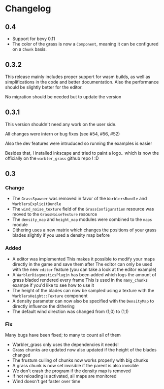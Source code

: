 # Changelog
## 0.4
* Support for bevy 0.11
* The color of the grass is now a `Component`, meaning it can be configured on a `Chunk` basis.

## 0.3.2
This release mainly includes proper support for wasm builds,
as well as simplifications in the code and better documentation.
Also the performance should be slightly better for the editor.

No migration should be needed but to update the version

## 0.3.1
This version shouldn't need any work on the user side.

All changes were intern or bug fixes (see #54, #56, #52)

Also the dev features were intruduced so running the examples is easier

Besides that, I installed inkscape and tried to paint a logo.. which is now the officially on the `warbler_grass` github repo ! :D

## 0.3
### Change
* The `GrassSpawner` was removed in favor of the `WarblersBundle` and `WarblersExplicitBundle`
* The `wind_noise_texture` field of the `GrassConfiguration` resource was moved to the `GrassNoiseTexture` resource
* The `density_map` and `height_map` modules were combined to the `maps` module
* Dithering uses a new matrix which changes the positions of your grass blades slightly if you used a density map before

### Added
* A editor was implemented
This makes it possible to modify your maps directly in the game and save them after
The editor can only be used with the new `editor` feature (you can take a look at the editor example)
* A `WarblerDiagnosticsPlugin` has been added which logs the amount of grass bladed rendered every frame
This is used in the `many_chunks` exampe if you'd like to see how to use it
* The height of the blades can now be sampled using a texture with the `WarblersHeight::Texture` component
* A density parameter can now also be specified with the `DensityMap` to directly influence the dithering
* The default wind direction was changed from (1,0) to (1,1)

### Fix
Many bugs have been fixed; to many to count all of them
* Warbler_grass only uses the dependencies it needs!
* Grass chunks are updated now also updated if the height of the blades changed
* The frustum culling of chunks now works properly with big chunks
* A grass chunk is now set invisible if the parent is also invisible
* We don't crash the program if the density map is removed
* If hot reloading is activated, all maps are monitored
* Wind doesn't get faster over time

